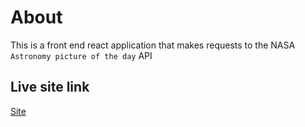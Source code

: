 # About
This is a front end react application that makes requests to the NASA `Astronomy picture of the day` API
## Live site link
[Site](https://kylebaker616.github.io/NASA-images/)
